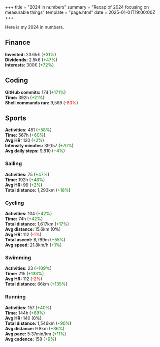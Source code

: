 +++
title = "2024 in numbers"
summary = "Recap of 2024 focusing on measurable things"
template = "page.html"
date = 2025-01-01T19:00:00Z
+++

Here is my 2024 in numbers.

## Finance
**Invested:** 23.6k€ (<span style="color: green;">+31%</span>)  
**Dividends:** 2.5k€ (<span style="color: green;">+47%</span>)  
**Interests:** 300€ (<span style="color: green;">+72%</span>)

## Coding
**GitHub commits:** 174 (<span style="color: green;">+171%</span>)       
**Time:** 392h (<span style="color: green;">+21%</span>)  
**Shell commands ran:** 9,589 (<span style="color: red;">-83%</span>)

## Sports
**Activities:** 481 (<span style="color: green;">+58%</span>)  
**Time:** 567h (<span style="color: green;">+60%</span>)  
**Avg HR:** 120 (<span style="color: green;">+2%</span>)  
**Intensity minutes:** 39,157 (<span style="color: green;">+70%</span>)  
**Avg daily steps:** 9,810 (<span style="color: green;">+4%</span>)

### Sailing
**Activities:** 75 (<span style="color: green;">+47%</span>)  
**Time:** 192h (<span style="color: green;">+48%</span>)  
**Avg HR:** 99 (<span style="color: green;">+2%</span>)  
**Total distance:** 1,293km (<span style="color: green;">+18%</span>)  

### Cycling
**Activities:** 104 (<span style="color: green;">+42%</span>)  
**Time:** 74h (<span style="color: green;">+42%</span>)  
**Total distance:** 1,617km (<span style="color: green;">+17%</span>)  
**Avg distance:** 15.6km (<span style="color: black;">0%</span>)  
**Avg HR:** 112 (<span style="color: red;">-1%</span>)  
**Total ascent:** 6,789m (<span style="color: green;">+55%</span>)  
**Avg speed:** 21.8km/h (<span style="color: green;">+1%</span>)  

### Swimming
**Activities:** 23 (<span style="color: green;">+109%</span>)  
**Time:** 21h (<span style="color: green;">+133%</span>)  
**Avg HR:** 112 (<span style="color: red;">-2%</span>)  
**Total distance:** 66km (<span style="color: green;">+135%</span>)  

### Running
**Activities:** 157 (<span style="color: green;">+40%</span>)  
**Time:** 144h (<span style="color: green;">+69%</span>)  
**Avg HR:** 140 (<span style="color: black;">0%</span>)  
**Total distance:** 1,546km (<span style="color: green;">+90%</span>)  
**Avg distance:** 9.8km (<span style="color: green;">+36%</span>)  
**Avg pace:** 5:37min/km (<span style="color: green;">+11%</span>)  
**Avg cadence:** 158 (<span style="color: green;">+9%</span>)  

